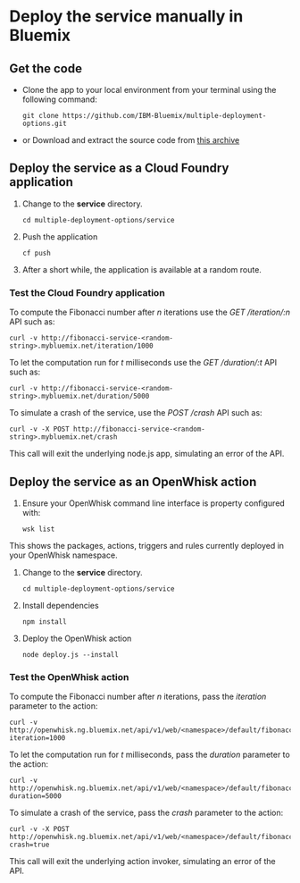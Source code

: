 # Deploy the service manually in Bluemix

## Get the code

* Clone the app to your local environment from your terminal using the following command:

   ```
   git clone https://github.com/IBM-Bluemix/multiple-deployment-options.git
   ```

* or Download and extract the source code from [this archive](https://github.com/IBM-Bluemix/multiple-deployment-options/archive/master.zip)

## Deploy the service as a Cloud Foundry application

1. Change to the **service** directory.

   ```
   cd multiple-deployment-options/service
   ```

1. Push the application

   ```
   cf push
   ```

1. After a short while, the application is available at a random route.

### Test the Cloud Foundry application

To compute the Fibonacci number after *n* iterations use the *GET /iteration/:n* API such as:

   ```
   curl -v http://fibonacci-service-<random-string>.mybluemix.net/iteration/1000
   ```

To let the computation run for *t* milliseconds use the *GET /duration/:t* API such as:

   ```
   curl -v http://fibonacci-service-<random-string>.mybluemix.net/duration/5000
   ```

To simulate a crash of the service, use the *POST /crash* API such as:

   ```
   curl -v -X POST http://fibonacci-service-<random-string>.mybluemix.net/crash
   ```

This call will exit the underlying node.js app, simulating an error of the API.

## Deploy the service as an OpenWhisk action

1. Ensure your OpenWhisk command line interface is property configured with:

   ```
   wsk list
   ```

  This shows the packages, actions, triggers and rules currently deployed in your OpenWhisk namespace.

1. Change to the **service** directory.

   ```
   cd multiple-deployment-options/service
   ```

1. Install dependencies

   ```
   npm install
   ```

1. Deploy the OpenWhisk action

   ```
   node deploy.js --install
   ```

### Test the OpenWhisk action

To compute the Fibonacci number after *n* iterations, pass the *iteration* parameter to the action:

   ```
   curl -v http://openwhisk.ng.bluemix.net/api/v1/web/<namespace>/default/fibonacci?iteration=1000
   ```

To let the computation run for *t* milliseconds, pass the *duration* parameter to the action:

   ```
   curl -v http://openwhisk.ng.bluemix.net/api/v1/web/<namespace>/default/fibonacci?duration=5000
   ```

To simulate a crash of the service, pass the *crash* parameter to the action:

   ```
   curl -v -X POST http://openwhisk.ng.bluemix.net/api/v1/web/<namespace>/default/fibonacci?crash=true
   ```

This call will exit the underlying action invoker, simulating an error of the API.
